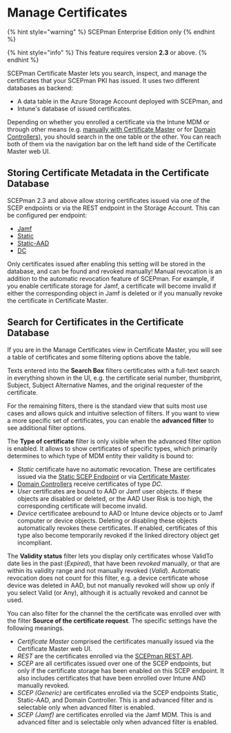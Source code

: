 # Manage Certificates

{% hint style="warning" %}
SCEPman Enterprise Edition only
{% endhint %}

{% hint style="info" %}
This feature requires version **2.3** or above.
{% endhint %}

SCEPman Certificate Master lets you search, inspect, and manage the certificates that your SCEPman PKI has issued. It uses two different databases as backend:

- A data table in the Azure Storage Account deployed with SCEPman, and
- Intune's database of issued certificates.

Depending on whether you enrolled a certificate via the Intune MDM or through other means (e.g. [manually with Certificate Master](../certificate-deployment/certificate-master/README.md) or for [Domain Controllers](../certificate-deployment/domain-controller-certificates.md)), you should search in the one table or the other. You can reach both of them via the navigation bar on the left hand side of the Certificate Master web UI.

## Storing Certificate Metadata in the Certificate Database

SCEPman 2.3 and above allow storing certificates issued via one of the SCEP endpoints or via the REST endpoint in the Storage Account. This can be configured per endpoint:
- [Jamf](../scepman-configuration/optional/application-settings/jamf-validation.md#appconfig-jamfvalidation-enablecertificatestorage)
- [Static](../scepman-configuration/optional/application-settings/static-validation.md#appconfig-staticvalidation-enablecertificatestorage)
- [Static-AAD](../scepman-configuration/optional/application-settings/staticaad-validation.md#appconfig-staticaadvalidation-enablecertificatestorage)
- [DC](../scepman-configuration/optional/application-settings/dc-validation.md#appconfig-dcvalidation-enablecertificatestorage) 

Only certificates issued after enabling this setting will be stored in the database, and can be found and revoked manually! Manual revocation is an addition to the automatic revocation feature of SCEPman. For example, if you enable certificate storage for Jamf, a certificate will become invalid if either the corresponding object in Jamf is deleted or if you manually revoke the certificate in Certificate Master.

## Search for Certificates in the Certificate Database

If you are in the Manage Certificates view in Certificate Master, you will see a table of certificates and some filtering options above the table.

Texts entered into the **Search Box** filters certificates with a full-text search in everything shown in the UI, e.g. the certificate serial number, thumbprint, Subject, Subject Alternative Names, and the original requester of the certificate.

For the remaining filters, there is the standard view that suits most use cases and allows quick and intuitive selection of filters. If you want to view a more specific set of certificates, you can enable the **advanced filter** to see additional filter options.

The **Type of certificate** filter is only visible when the advanced filter option is enabled. It allows to show certificates of specific types, which primarily determines to which type of MDM entity their validity is bound to:

- *Static* certificate have no automatic revocation. These are certificates issued via the [Static SCEP Endpoint](../certificate-deployment/static-certificates/README.md) or via [Certificate Master](../certificate-deployment/certificate-master/README.md).
- [Domain Controllers](../certificate-deployment/domain-controller-certificates.md) receive certificates of type *DC*.
- *User* certificates are bound to AAD or Jamf user objects. If these objects are disabled or deleted, or the AAD User Risk is too high, the corresponding certificate will become invalid.
- *Device* certificatee arebound to AAD or Intune device objects or to Jamf computer or device objects. Deleting or disabling these objects automatically revokes these certificates. If enabled, certificates of this type also become temporarily revoked if the linked directory object get incompliant.

The **Validity status** filter lets you display only certificates whose ValidTo date lies in the past (*Expired*), that have been *revoked* manually, or that are within its validity range and not manually revoked (*Valid*). Automatic revocation does not count for this filter, e.g. a device certificate whose device was deleted in AAD, but not manually revoked will show up only if you select Valid (or Any), although it is actually revoked and cannot be used.

You can also filter for the channel the the certificate was enrolled over with the filter **Source of the certificate request**. The specific settings have the following meanings.

- *Certificate Master* comprised the certificates manually issued via the Certificate Master web UI.
- *REST* are the certificates enrolled via the [SCEPman REST API](../certificate-deployment/api-certificates.md).
- *SCEP* are all certificates issued over one of the SCEP endpoints, but only if the certificate storage has been enabled on this SCEP endpoint. It also includes certificates that have been enrolled over Intune AND manually revoked.
- *SCEP (Generic)* are certificates enrolled via the SCEP endpoints Static, Static-AAD, and Domain Controller. This is and advanced filter and is selectable only when advanced filter is enabled.
- *SCEP (Jamf)* are certificates enrolled via the Jamf MDM. This is and advanced filter and is selectable only when advanced filter is enabled.